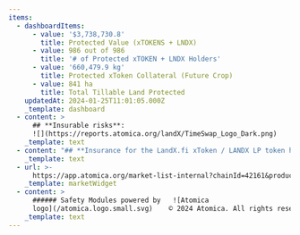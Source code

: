 ```yaml
---
items:
  - dashboardItems:
      - value: '$3,738,730.8'
        title: Protected Value (xTOKENS + LNDX)
      - value: 986 out of 986
        title: '# of Protected xTOKEN + LNDX Holders'
      - value: '660,479.9 kg'
        title: Protected xToken Collateral (Future Crop)
      - value: 841 ha
        title: Total Tillable Land Protected
    updatedAt: 2024-01-25T11:01:05.000Z
    _template: dashboard
  - content: >
      ## **Insurable risks**:
      ![](https://reports.atomica.org/landX/TimeSwap_Logo_Dark.png)
    _template: text
  - content: "## **Insurance for the LandX.fi xToken / LANDX LP token holders:**\n\nAs\_an xToken / LNDX / veLNDX (staked LNDX) token holders, you can purchase insurance that will protect you and your assets from unlikely, but still probable, loss of funds if you are staking tokens into [LandX Smart Contracts](https://www.landx.fi/ \"LandX\"), [Uniswap](https://uniswap.org/ \"Uniswap\") or other DeFi protocols where LNDX or xTokens are used as collateral and that are on the official list of [LandX Finance](https://www.landx.fi/ \"LandX\") partners.\n\n## **Insurance for the LandX.fi farmers:**\n\nAs a Farmer, you can purchase additional insurance to protect your future crop and revenue - if your farm experiences loss of crop caused by weather events and climate change (such as temperature being too hot, too cold, too much or too little rain), you will receive compensation equal to the $ value of the crop lost.\n"
    _template: text
  - url: >-
      https://app.atomica.org/market-list-internal?chainId=42161&product=&marketIdList=0xdffa95c17fcae00e7ce8f0bd7b9fc1792e3b3820-67,0xdffa95c17fcae00e7ce8f0bd7b9fc1792e3b3820-66,0xdffa95c17fcae00e7ce8f0bd7b9fc1792e3b3820-65,0xdffa95c17fcae00e7ce8f0bd7b9fc1792e3b3820-64,0xdffa95c17fcae00e7ce8f0bd7b9fc1792e3b3820-63,0xdffa95c17fcae00e7ce8f0bd7b9fc1792e3b3820-62,0xdffa95c17fcae00e7ce8f0bd7b9fc1792e3b3820-55,0xdffa95c17fcae00e7ce8f0bd7b9fc1792e3b3820-54,0xdffa95c17fcae00e7ce8f0bd7b9fc1792e3b3820-53,0xdffa95c17fcae00e7ce8f0bd7b9fc1792e3b3820-48&coverInputTitle=&featureOverrides=%7B%22marketList.columnConfigs.columnList%22%3A%5B%22favorite%22%2C%22title%22%2C%22apr%22%2C%22buy-cover-up-to%22%2C%22premium-payout%22%2C%22cover-mining%22%2C%22controls%22%5D%7D
    _template: marketWidget
  - content: >
      ###### Safety Modules powered by   ![Atomica
      logo](/atomica.logo.small.svg)    © 2024 Atomica. All rights reserved.
    _template: text
---
```


